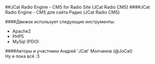 ##JCat Radio Engine - CMS for Radio Site (JCat Radio CMS)
####JCat Radio Engine - CMS для сайта Радио (JCat Radio CMS)

####Движок использует следующие инструменты:
* Apache2
* PHP5
* MySql (PDO)

####Авторы и участники
Андрей 'JCat' Молчанов (@JoCat)  
Ну и пока всё :3

